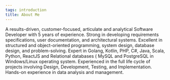 ```yaml
---
tags: introduction
title: About Me
---
```

A results-driven, customer-focused, articulate and analytical Software Developer with 5 years of experience. Strong in developing requirements specifications, user documentation, and architectural systems. Excellent in structured and object-oriented programming, system design, database design, and problem-solving. Expert in Golang, Kotlin, PHP, C#, Java, Scala, Python, ReactJS and Relational databases ( MySQL and PostgreSQL in Windows/Linux operating system. Experienced in the full life cycle of projects involving Design, Development, Testing, and Implementation. Hands-on experience in data analysis and management.